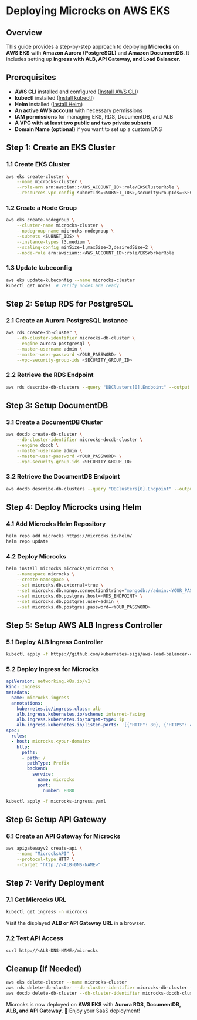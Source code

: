 # Deploying Microcks on AWS EKS

## Overview
This guide provides a step-by-step approach to deploying **Microcks** on **AWS EKS** with **Amazon Aurora (PostgreSQL)** and **Amazon DocumentDB**. It includes setting up **Ingress with ALB, API Gateway, and Load Balancer**.

## Prerequisites
- **AWS CLI** installed and configured ([Install AWS CLI](https://aws.amazon.com/cli/))
- **kubectl** installed ([Install kubectl](https://kubernetes.io/docs/tasks/tools/install-kubectl/))
- **Helm** installed ([Install Helm](https://helm.sh/docs/intro/install/))
- **An active AWS account** with necessary permissions
- **IAM permissions** for managing EKS, RDS, DocumentDB, and ALB
- **A VPC with at least two public and two private subnets**
- **Domain Name (optional)** if you want to set up a custom DNS

## Step 1: Create an EKS Cluster
### 1.1 Create EKS Cluster
```sh
aws eks create-cluster \
    --name microcks-cluster \
    --role-arn arn:aws:iam::<AWS_ACCOUNT_ID>:role/EKSClusterRole \
    --resources-vpc-config subnetIds=<SUBNET_IDS>,securityGroupIds=<SECURITY_GROUP_ID>
```

### 1.2 Create a Node Group
```sh
aws eks create-nodegroup \
    --cluster-name microcks-cluster \
    --nodegroup-name microcks-nodegroup \
    --subnets <SUBNET_IDS> \
    --instance-types t3.medium \
    --scaling-config minSize=1,maxSize=3,desiredSize=2 \
    --node-role arn:aws:iam::<AWS_ACCOUNT_ID>:role/EKSWorkerRole
```

### 1.3 Update kubeconfig
```sh
aws eks update-kubeconfig --name microcks-cluster
kubectl get nodes  # Verify nodes are ready
```

## Step 2: Setup RDS for PostgreSQL
### 2.1 Create an Aurora PostgreSQL Instance
```sh
aws rds create-db-cluster \
    --db-cluster-identifier microcks-db-cluster \
    --engine aurora-postgresql \
    --master-username admin \
    --master-user-password <YOUR_PASSWORD> \
    --vpc-security-group-ids <SECURITY_GROUP_ID>
```

### 2.2 Retrieve the RDS Endpoint
```sh
aws rds describe-db-clusters --query "DBClusters[0].Endpoint" --output text
```

## Step 3: Setup DocumentDB
### 3.1 Create a DocumentDB Cluster
```sh
aws docdb create-db-cluster \
    --db-cluster-identifier microcks-docdb-cluster \
    --engine docdb \
    --master-username admin \
    --master-user-password <YOUR_PASSWORD> \
    --vpc-security-group-ids <SECURITY_GROUP_ID>
```

### 3.2 Retrieve the DocumentDB Endpoint
```sh
aws docdb describe-db-clusters --query "DBClusters[0].Endpoint" --output text
```

## Step 4: Deploy Microcks using Helm
### 4.1 Add Microcks Helm Repository
```sh
helm repo add microcks https://microcks.io/helm/
helm repo update
```

### 4.2 Deploy Microcks
```sh
helm install microcks microcks/microcks \
    --namespace microcks \
    --create-namespace \
    --set microcks.db.external=true \
    --set microcks.db.mongo.connectionString="mongodb://admin:<YOUR_PASSWORD>@<DOCDB_ENDPOINT>:27017/microcks" \
    --set microcks.db.postgres.host=<RDS_ENDPOINT> \
    --set microcks.db.postgres.user=admin \
    --set microcks.db.postgres.password=<YOUR_PASSWORD>
```

## Step 5: Setup AWS ALB Ingress Controller
### 5.1 Deploy ALB Ingress Controller
```sh
kubectl apply -f https://github.com/kubernetes-sigs/aws-load-balancer-controller/releases/latest/download/v2_3_1_full.yaml
```

### 5.2 Deploy Ingress for Microcks
```yaml
apiVersion: networking.k8s.io/v1
kind: Ingress
metadata:
  name: microcks-ingress
  annotations:
    kubernetes.io/ingress.class: alb
    alb.ingress.kubernetes.io/scheme: internet-facing
    alb.ingress.kubernetes.io/target-type: ip
    alb.ingress.kubernetes.io/listen-ports: '[{"HTTP": 80}, {"HTTPS": 443}]'
spec:
  rules:
  - host: microcks.<your-domain>
    http:
      paths:
      - path: /
        pathType: Prefix
        backend:
          service:
            name: microcks
            port:
              number: 8080
```
```sh
kubectl apply -f microcks-ingress.yaml
```

## Step 6: Setup API Gateway
### 6.1 Create an API Gateway for Microcks
```sh
aws apigatewayv2 create-api \
    --name "MicrocksAPI" \
    --protocol-type HTTP \
    --target "http://<ALB-DNS-NAME>"
```

## Step 7: Verify Deployment
### 7.1 Get Microcks URL
```sh
kubectl get ingress -n microcks
```
Visit the displayed **ALB or API Gateway URL** in a browser.

### 7.2 Test API Access
```sh
curl http://<ALB-DNS-NAME>/microcks
```

## Cleanup (If Needed)
```sh
aws eks delete-cluster --name microcks-cluster
aws rds delete-db-cluster --db-cluster-identifier microcks-db-cluster --skip-final-snapshot
aws docdb delete-db-cluster --db-cluster-identifier microcks-docdb-cluster --skip-final-snapshot
```

Microcks is now deployed on **AWS EKS** with **Aurora RDS, DocumentDB, ALB, and API Gateway**. 🚀 Enjoy your SaaS deployment!
